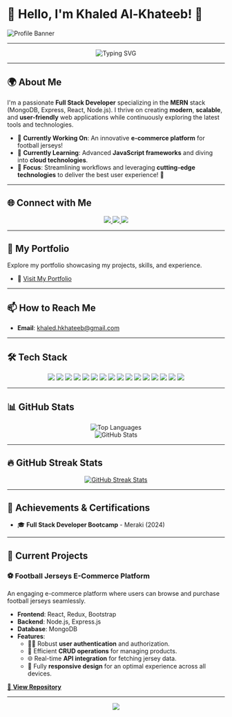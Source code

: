 # **👋 Hello, I'm Khaled Al-Khateeb!** 🌟

![Profile Banner](https://res.cloudinary.com/drhborpt0/image/upload/v1729885191/DALL_E_2024-10-25_21.26.24_-_A_sleek_and_modern_profile_banner_for_a_GitHub_profile_featuring_a_dark-themed_background_with_subtle_gradients_and_elements_related_to_web_developm_vpv3hx.webp)

---

<div align="center">
  <img src="https://readme-typing-svg.herokuapp.com?font=Fira+Code&size=30&pause=1000&color=F70000&width=600&lines=🚀+Full+Stack+Developer;🌐+MERN+Stack+Specialist;📚+Lifelong+Learner" alt="Typing SVG" />
</div>

---

## 🌍 **About Me**
I'm a passionate **Full Stack Developer** specializing in the **MERN** stack (MongoDB, Express, React, Node.js). I thrive on creating **modern**, **scalable**, and **user-friendly** web applications while continuously exploring the latest tools and technologies.

- 🔭 **Currently Working On**: An innovative **e-commerce platform** for football jerseys!  
- 🌱 **Currently Learning**: Advanced **JavaScript frameworks** and diving into **cloud technologies**.  
- 🎯 **Focus**: Streamlining workflows and leveraging **cutting-edge technologies** to deliver the best user experience! 🚀

---

## 🌐 **Connect with Me**
<div align="center">
  <a href="https://github.com/AlKhateebKhaled" target="_blank">
    <img src="https://img.shields.io/badge/LinkedIn-0077B5?style=for-the-badge&logo=linkedin&logoColor=white" />
  </a>
  <a href="https://github.com/AlKhateebKhaled" target="_blank">
    <img src="https://img.shields.io/badge/GitHub-181717?style=for-the-badge&logo=github&logoColor=white" />
  </a>
  <a href="https://khaled-alkhateeb-portfolio.netlify.app/" target="_blank">
    <img src="https://img.shields.io/badge/Portfolio-FF5722?style=for-the-badge&logo=web&logoColor=white" />
  </a>
</div>

---


## 🌟 **My Portfolio**
Explore my portfolio showcasing my projects, skills, and experience. 

- 🔗 [Visit My Portfolio](https://your-portfolio-link.netlify.app)

---

## 📫 **How to Reach Me**
- **Email**: [khaled.hkhateeb@gmail.com](mailto:khaled.hkhateeb@gmail.com)

---

## 🛠 **Tech Stack**
<div align="center">
  <!-- Programming Languages -->
  <img src="https://img.shields.io/badge/JavaScript-F7DF1E?style=for-the-badge&logo=javascript&logoColor=black" />
  <img src="https://img.shields.io/badge/HTML5-E34F26?style=for-the-badge&logo=html5&logoColor=white" />
  <img src="https://img.shields.io/badge/CSS3-1572B6?style=for-the-badge&logo=css3&logoColor=white" />
  
  <!-- Frontend -->
  <img src="https://img.shields.io/badge/React-61DAFB?style=for-the-badge&logo=react&logoColor=black" />
  <img src="https://img.shields.io/badge/Redux-764ABC?style=for-the-badge&logo=redux&logoColor=white" />
  <img src="https://img.shields.io/badge/Bootstrap-563D7C?style=for-the-badge&logo=bootstrap&logoColor=white" />

  <!-- Backend -->
  <img src="https://img.shields.io/badge/Node.js-43853D?style=for-the-badge&logo=node.js&logoColor=white" />
  <img src="https://img.shields.io/badge/Express.js-404D59?style=for-the-badge&logo=express&logoColor=white" />
  
  <!-- Databases -->
  <img src="https://img.shields.io/badge/MongoDB-47A248?style=for-the-badge&logo=mongodb&logoColor=white" />
  <img src="https://img.shields.io/badge/PostgreSQL-336791?style=for-the-badge&logo=postgresql&logoColor=white" />
  
  <!-- Tools & Platforms -->
  <img src="https://img.shields.io/badge/Git-F05032?style=for-the-badge&logo=git&logoColor=white" />
  <img src="https://img.shields.io/badge/GitHub-181717?style=for-the-badge&logo=github&logoColor=white" />
  <img src="https://img.shields.io/badge/Postman-FF6C37?style=for-the-badge&logo=postman&logoColor=white" />
  <img src="https://img.shields.io/badge/Vite-646CFF?style=for-the-badge&logo=vite&logoColor=white" />
  <img src="https://img.shields.io/badge/Visual%20Studio%20Code-0078D4?style=for-the-badge&logo=visual-studio-code&logoColor=white" />
  <img src="https://img.shields.io/badge/Trello-0052CC?style=for-the-badge&logo=trello&logoColor=white" />


</div>


---

## 📊 **GitHub Stats**
<div align="center">
  <img src="https://github-readme-stats.vercel.app/api/top-langs/?username=AlKhateebKhaled&layout=compact&theme=radical" alt="Top Languages" />
  <br>
  <img src="https://github-readme-stats.vercel.app/api?username=AlKhateebKhaled&show_icons=true&theme=radical" alt="GitHub Stats" />
</div>

---

## 🔥 **GitHub Streak Stats**
<div align="center">
  <a href="https://git.io/streak-stats">
    <img src="https://streak-stats.demolab.com?user=AlKhateebKhaled&theme=radical" alt="GitHub Streak Stats" />
  </a>
</div>

---

## 🏅 **Achievements & Certifications**
- 🎓 **Full Stack Developer Bootcamp** - Meraki (2024)

---

## 🚧 **Current Projects**

### ⚽ **Football Jerseys E-Commerce Platform**
An engaging e-commerce platform where users can browse and purchase football jerseys seamlessly.

- **Frontend**: React, Redux, Bootstrap  
- **Backend**: Node.js, Express.js  
- **Database**: MongoDB  
- **Features**:
  - 🧑‍💻 Robust **user authentication** and authorization.
  - 🛒 Efficient **CRUD operations** for managing products.
  - 🌐 Real-time **API integration** for fetching jersey data.
  - 📱 Fully **responsive design** for an optimal experience across all devices.

[🔗 **View Repository**](https://github.com/AlKhateebKhaled/MERAKI_Academy_Project_4.git)

---

<div align="center">
  <img src="https://capsule-render.vercel.app/api?type=waving&color=gradient&height=100&section=footer"/>
</div>
